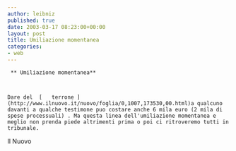 ```yaml
---
author: leibniz
published: true
date: 2003-03-17 08:23:00+00:00
layout: post
title: Umiliazione momentanea
categories:
- web
---
```


	 ** Umiliazione momentanea**
	
	
	
	Dare del  [   terrone ](http://www.ilnuovo.it/nuovo/foglia/0,1007,173530,00.html)a qualcuno davanti a qualche testimone puo costare anche 6 mila euro (2 mila di spese processuali) . Ma questa linea dell'umiliazione momentanea e meglio non prenda piede altrimenti prima o poi ci ritroveremo tutti in tribunale.
  Il Nuovo